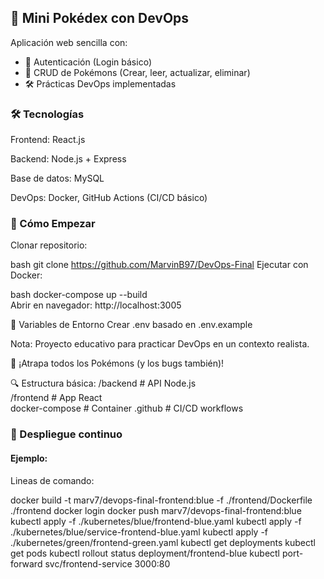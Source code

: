 ## 🚀 Mini Pokédex con DevOps
Aplicación web sencilla con:

- 🔐 Autenticación (Login básico)
- 🦊 CRUD de Pokémons (Crear, leer, actualizar, eliminar)
- 🛠️ Prácticas DevOps implementadas

### 🛠 Tecnologías
Frontend: React.js

Backend: Node.js + Express

Base de datos: MySQL

DevOps: Docker, GitHub Actions (CI/CD básico)

### 🚀 Cómo Empezar
Clonar repositorio:

bash
git clone https://github.com/MarvinB97/DevOps-Final
Ejecutar con Docker:

bash
docker-compose up --build  
Abrir en navegador:
http://localhost:3005

🔧 Variables de Entorno
Crear .env basado en .env.example

Nota: Proyecto educativo para practicar DevOps en un contexto realista.

📌 ¡Atrapa todos los Pokémons (y los bugs también)!

🔍 Estructura básica:
/backend   # API Node.js  
/frontend  # App React  
docker-compose  # Container 
.github    # CI/CD workflows  

### 🚀 Despliegue continuo

#### Ejemplo:
Lineas de comando:

docker build -t marv7/devops-final-frontend:blue -f ./frontend/Dockerfile ./frontend 
docker login
docker push marv7/devops-final-frontend:blue  
kubectl apply -f ./kubernetes/blue/frontend-blue.yaml 
kubectl apply -f ./kubernetes/blue/service-frontend-blue.yaml 
kubectl apply -f ./kubernetes/green/frontend-green.yaml 
kubectl get deployments
kubectl get pods
kubectl rollout status deployment/frontend-blue
kubectl port-forward svc/frontend-service 3000:80 

